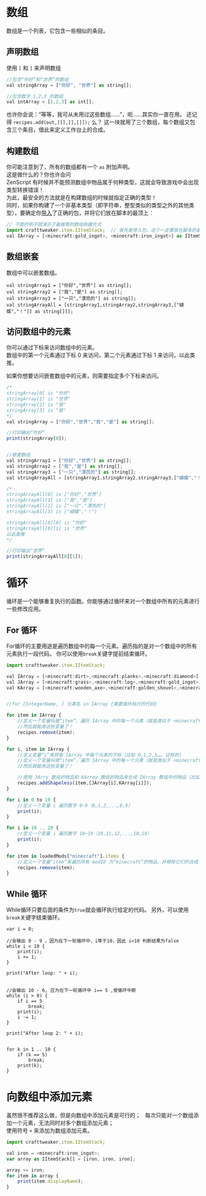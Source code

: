 # 数组

数组是一个列表，它包含一些相似的条目。


## 声明数组
使用 ```[``` 和 ```]``` 来声明数组

```js
//包含“你好”和“世界”的数组
val stringArray = ["你好", "世界"] as string[];

//包含数字 1,2,3 的数组
val intArray = [1,2,3] as int[];
```

也许你会说：“等等，我可从未用过这些数组……”，呃……其实你一直在用。
还记得 ```recipes.add(out,[[],[],[]]);``` 么？
这一块就用了三个数组，每个数组又包含三个条目，借此来定义工作台上的合成。

## 构建数组
你可能注意到了，所有的数组都有一个 `as` 附加声明。  
这是做什么的？你也许会问  
ZenScript 有时候并不能预测数组中物品属于何种类型，这就会导致游戏中会出现类型转换错误！    
为此，最安全的方法就是在构建数组的时候就指定正确的类型！  
同时，如果你构建了一个非基本类型（即字符串，整型类似的类型之外的其他类型），要确定你[导入](Import)了正确的包，并将它们放在脚本的最顶上：  
```js
// 下面的例子就演示了最推荐的数组构建方式
import crafttweaker.item.IItemStack;  // 首先是导入包，这个一定要放在脚本的最顶上
val IArray = [<minecraft:gold_ingot>, <minecraft:iron_ingot>] as IItemStack[];  // 使用 as 附加声明，指定其为 IItemStack（物品堆）类型
```

## 数组嵌套
数组中可以嵌套数组。

```
val stringArray1 = ["你好","世界"] as string[];
val stringArray2 = ["我","是"] as string[];
val stringArray3 = ["一只","漂亮的"] as string[];
val stringArrayAll = [stringArray1,stringArray2,stringArray3,["蝴蝶","！"]] as string[][];
```

## 访问数组中的元素
你可以通过下标来访问数组中的元素。  
数组中的第一个元素通过下标 0 来访问，第二个元素通过下标 1 来访问，以此类推。

如果你想要访问嵌套数组中的元素，则需要指定多个下标来访问。

```js
/*
stringArray[0] is "你好"
stringArray[1] is "世界"
stringArray[2] is "我"
stringArray[3] is "是"
*/
val stringArray = ["你好","世界","我","是"] as string[];

//打印输出“你好”
print(stringArray[0]);


//嵌套数组
val stringArray1 = ["你好","世界"] as string[];
val stringArray2 = ["我","是"] as string[];
val stringArray3 = ["一只","漂亮的"] as string[];
val stringArrayAll = [stringArray1,stringArray2,stringArray3,["蝴蝶","！"]] as string[][];

/*
stringArrayAll[0] is ["你好","世界"]
stringArrayAll[1] is ["我","是"]
stringArrayAll[2] is ["一只","漂亮的"]
stringArrayAll[3] is ["蝴蝶","！"]

stringArrayAll[0][0] is "你好"
stringArrayAll[0][1] is "世界"
以此类推
*/

//打印输出“世界”
print(stringArrayAll[0][1]);
```


# 循环
循环是一个能够重复执行的函数。你能够通过循环来对一个数组中所有的元素进行一些修改应用。

## For 循环
For循环的主要用途是遍历数组中的每一个元素。遍历指的是对一个数组中的所有元素执行一段代码。
你可以使用`break`关键字提前结束循环。
```js
import crafttweaker.item.IItemStack;

val IArray = [<minecraft:dirt>,<minecraft:planks>,<minecraft:diamond>] as IItemStack[];
val JArray = [<minecraft:grass>,<minecraft:log>,<minecraft:gold_ingot>] as IItemStack[];
val KArray = [<minecraft:wooden_axe>,<minecraft:golden_shovel>,<minecraft:emerald>] as IItemStack[];


//for [IntegerName, ] 元素名 in IArray {需要循环执行的代码}

for item in IArray {
	//定义一个变量叫做“item”，遍历 IArray 中的每一个元素（就是类似于 <minecraft:dirt>,<minecraft:planks>,<minecraft:diamond> 这样的东西）
	//然后就能用这些变量了！
	recipes.remove(item);
}

for i, item in IArray {
	//定义变量“i”来获取 IArray 中每个元素的下标（比如 0,1,2,3…… 这样的）
	//定义一个变量叫做“item”，遍历 IArray 中的每一个元素（就是类似于 <minecraft:dirt>,<minecraft:planks>,<minecraft:diamond> 这样的东西）
	//然后就能用这些变量了！

	//使用 JArry 数组的物品和 KArray 数组的物品来合成 IArray 数组中的物品（比如泥土由玻璃和木斧合成，木板由木头和金锄合成，钻石由金锭和绿宝石合成）
	recipes.addShapeless(item,[JArray[i],KArray[i]]);
}

for i in 0 to 10 {
	//定义一个变量 i 遍历数字 0~9（0,1,2,...,8,9）
    print(i);
}

for i in 10 .. 20 {
	//定义一个变量 i 遍历数字 10~19（10,11,12,...,18,19）
    print(i);
}

for item in loadedMods["minecraft"].items {
	//定义一个变量“item”来遍历所有 modID 为“minecraft”的物品，并移除它们的合成
	recipes.remove(item);
}
```

## While 循环
While循环只要后面的条件为`true`就会循环执行给定的代码。
另外，可以使用`break`关键字结束循环。

```
var i = 0;

//会输出 0 - 9 ，因为在下一轮循环中，i等于10，因此 i<10 判断结果为false 
while i < 10 {
	print(i);
	i += 1;
}

print("After loop: " + i);


//会输出 10 - 6, 应为在下一轮循环中 i== 5 ,使循环中断
while (i > 0) {
	if i == 5
		break;
	print(i);
	i -= 1;
}

print("After loop 2: " + i);


for k in 1 .. 10 {
	if (k == 5)
	    break;
	print(k);
}
```

# 向数组中添加元素

虽然很不推荐这么做，但是向数组中添加元素是可行的；  
每次只能对一个数组添加一个元素，无法同时对多个数组添加元素；  
使用符号 `+` 来添加为数组添加元素。

```js
import crafttweaker.item.IItemStack;

val iron = <minecraft:iron_ingot>;
var array as IItemStack[] = [iron, iron, iron];

array += iron;
for item in array {
	print(item.displayName);
}
```
